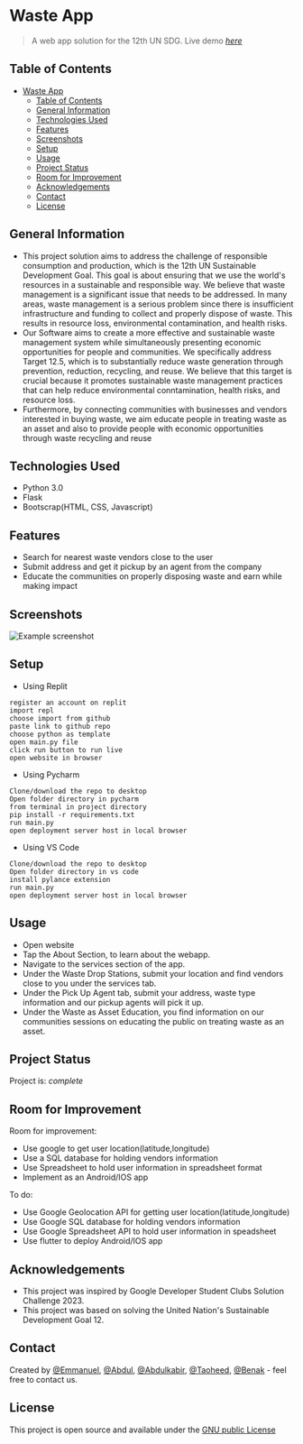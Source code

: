 # Waste App
> A web app solution for the 12th UN SDG.
> Live demo [_here_](https://waste-app.mayorkingx.repl.co/)

## Table of Contents
- [Waste App](#waste-app)
  - [Table of Contents](#table-of-contents)
  - [General Information](#general-information)
  - [Technologies Used](#technologies-used)
  - [Features](#features)
  - [Screenshots](#screenshots)
  - [Setup](#setup)
  - [Usage](#usage)
  - [Project Status](#project-status)
  - [Room for Improvement](#room-for-improvement)
  - [Acknowledgements](#acknowledgements)
  - [Contact](#contact)
  - [License](#license)


## General Information
  - This project solution aims to address the challenge of responsible consumption and production, which is the 12th UN Sustainable Development Goal. This goal is about ensuring that we use the world's resources in a sustainable and responsible way. We believe that waste management is a significant issue that needs to be addressed. In many areas, waste management is a serious problem since there is insufficient infrastructure and funding to collect and properly dispose of waste. This results in resource loss, environmental contamination, and health risks.
  - Our Software aims to create a more effective and sustainable waste management system while simultaneously presenting economic opportunities for people and communities. We specifically address Target 12.5, which is to substantially reduce waste generation through prevention, reduction, recycling, and reuse. We believe that this target is crucial because it promotes sustainable waste management practices that can help reduce environmental conntamination, health risks, and resource loss.
  - Furthermore, by connecting communities with businesses and vendors interested in buying waste, we aim educate people in treating waste as an asset and also to provide people with economic opportunities through waste recycling and reuse



## Technologies Used
- Python 3.0
- Flask
- Bootscrap(HTML, CSS, Javascript)


## Features
- Search for nearest waste vendors close to the user 
- Submit address and get it pickup by an agent from the company  
- Educate the communities on properly disposing waste and earn while making impact


## Screenshots
![Example screenshot](/sample.jpeg)



## Setup
- Using Replit
```
register an account on replit
import repl
choose import from github
paste link to github repo
choose python as template
open main.py file
click run button to run live
open website in browser
```
- Using Pycharm
```
Clone/download the repo to desktop
Open folder directory in pycharm
from terminal in project directory
pip install -r requirements.txt
run main.py
open deployment server host in local browser
```
- Using VS Code
```
Clone/download the repo to desktop
Open folder directory in vs code
install pylance extension 
run main.py
open deployment server host in local browser
```


## Usage 
- Open website
- Tap the About Section, to learn about the webapp.
- Navigate to the services section of the app.
- Under the Waste Drop Stations, submit your location and find vendors close to you under the services tab.
- Under the Pick Up Agent tab, submit your address, waste type information and our pickup agents will pick it up.
- Under the Waste as Asset Education, you find information on our communities sessions on educating the public on treating waste as an asset.



## Project Status
Project is: _complete_


## Room for Improvement
Room for improvement:
- Use google to get user location(latitude,longitude)
- Use a SQL database for holding vendors information
- Use Spreadsheet to hold user information in spreadsheet format
- Implement as an Android/IOS app


To do:
- Use Google Geolocation API for getting user location(latitude,longitude)
- Use Google SQL database for holding vendors information
- Use Google Spreadsheet API to hold user information in speadsheet
- Use flutter to deploy Android/IOS app




## Acknowledgements
- This project was inspired by Google Developer Student Clubs Solution Challenge 2023.
- This project was based on solving the United Nation's Sustainable Development Goal 12.



## Contact
Created by [@Emmanuel](https://www.github.com/Emmanuel-Samuel), [@Abdul](https://www.github.com/Abdell001), [@Abdulkabir](https://www.github.com/abdulkabirsultan/), [@Taoheed](https://www.github.com/AR-Taoheed/), [@Benak](https://www.github.com/benaks) - feel free to contact us.


## License
This project is open source and available under the [GNU public License]()

